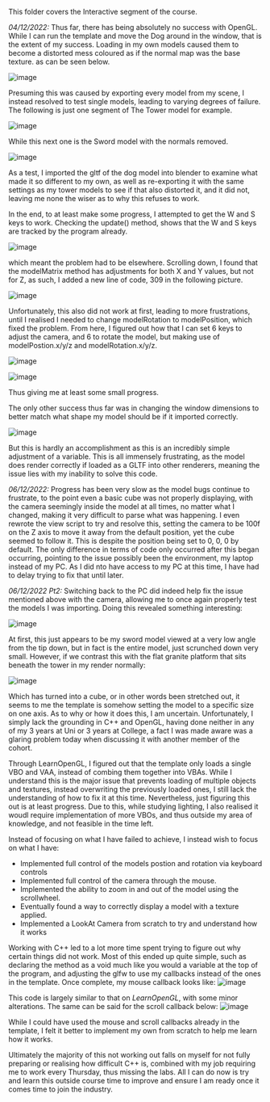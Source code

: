 This folder covers the Interactive segment of the course.

*04/12/2022:* Thus far, there has being absolutely no success with OpenGL. While I can run the template and move the Dog around in the window, that is the extent of my success. Loading in my own models caused them to become a distorted mess coloured as if the normal map was the base texture. as can be seen below.

![image](https://user-images.githubusercontent.com/50166106/205504398-82617764-65ca-4e72-aaa5-9473c8a91203.png)

Presuming this was caused by exporting every model from my scene, I instead resolved to test single models, leading to varying degrees of failure. The following is just one segment of The Tower model for example.

![image](https://user-images.githubusercontent.com/50166106/205504429-cbd6d7e8-2896-413d-b117-fb1da9eee4cd.png)

While this next one is the Sword model with the normals removed.

![image](https://user-images.githubusercontent.com/50166106/205504469-36110846-7027-4268-9866-abb18fad0cf7.png)

As a test, I imported the gltf of the dog model into blender to examine what made it so different to my own, as well as re-exporting it with the same settings as my tower models to see if that also distorted it, and it did not, leaving me none the wiser as to why this refuses to work. 

In the end, to at least make some progress, I attempted to get the W and S keys to work. Checking the update() method, shows that the W and S keys are tracked by the program already.

![image](https://user-images.githubusercontent.com/50166106/205504565-dcac8326-d6d4-4d3e-9fc9-7e9da75e5272.png)

which meant the problem had to be elsewhere. Scrolling down, I found that the modelMatrix method has adjustments for both X and Y values, but not for Z, as such, I added a new line of code, 309 in the following picture.

![image](https://user-images.githubusercontent.com/50166106/205508033-fef61290-ac79-4117-8d25-1e8949b34577.png)

Unfortunately, this also did not work at first, leading to more frustrations, until I realised I needed to change modelRotation to modelPosition, which fixed the problem. From here, I figured out how that I can set 6 keys to adjust the camera, and 6 to rotate the model, but making use of modelPostion.x/y/z and modelRotation.x/y/z.

![image](https://user-images.githubusercontent.com/50166106/205508744-806f9f31-342f-4f2c-8b60-d5139f2f41ab.png)

![image](https://user-images.githubusercontent.com/50166106/205508758-b1b6a6da-085c-4229-b450-1b8f341a2c37.png)

Thus giving me at least some small progress.

The only other success thus far was in changing the window dimensions to better match what shape my model should be if it imported correctly.

![image](https://user-images.githubusercontent.com/50166106/205504672-08b2af97-0135-4d95-b35e-16aa49ef4063.png)

But this is hardly an accomplishment as this is an incredibly simple adjustment of a variable. This is all immensely frustrating, as the model does render correctly if loaded as a GLTF into other renderers, meaning the issue lies with my inability to solve this code.

*06/12/2022:* Progress has been very slow as the model bugs continue to frustrate, to the point even a basic cube was not properly displaying, with the camera seemingly inside the model at all times, no matter what I changed, making it very difficult to parse what was happening. I even rewrote the view script to try and resolve this, setting the camera to be 100f on the Z axis to move it away from the default position, yet the cube seemed to follow it. This is despite the position being set to 0, 0, 0 by default. The only difference in terms of code only occurred after this began occurring, pointing to the issue possibly been the environment, my laptop instead of my PC. As I did nto have access to my PC at this time, I have had to delay trying to fix that until later.

*06/12/2022 Pt2:* Switching back to the PC did indeed help fix the issue mentioned above with the camera, allowing me to once again properly test the models I was importing. Doing this revealed something interesting:

![image](https://user-images.githubusercontent.com/50166106/206089163-72e305dc-51ac-4f3b-bf8b-e2d7077a74d3.png)

At first, this just appears to be my sword model viewed at a very low angle from the tip down, but in fact is the entire model, just scrunched down very small. However, if we contrast this with the flat granite platform that sits beneath the tower in my render normally:

![image](https://user-images.githubusercontent.com/50166106/206089261-cfc1b402-1bc2-4124-9840-d50effab6370.png)

Which has turned into a cube, or in other words been stretched out, it seems to me the template is somehow setting the model to a specific size on one axis. As to why or how it does this, I am uncertain. Unfortunately, I simply lack the grounding in C++ and OpenGL, having done neither in any of my 3 years at Uni or 3 years at College, a fact I was made aware was a glaring problem today when discussing it with another member of the cohort.

Through LearnOpenGL, I figured out that the template only loads a single VBO and VAA, instead of combing them together into VBAs. While I understand this is the major issue that prevents loading of multiple objects and textures, instead overwriting the previously loaded ones, I still lack the understanding of how to fix it at this time. Nevertheless, just figuring this out is at least progress. Due to this, while studying lighting, I also realised it woudl require implementation of more VBOs, and thus outside my area of knowledge, and not feasible in the time left.

Instead of focusing on what I have failed to achieve, I instead wish to focus on what I have:

- Implemented full control of the models postion and rotation via keyboard controls
- Implemented full control of the camera through the mouse.
- Implemented the ability to zoom in and out of the model using the scrollwheel.
- Eventually found a way to correctly display a model with a texture applied.
- Implemented a LookAt Camera from scratch to try and understand how it works

Working with C++ led to a lot more time spent trying to figure out why certain things did not work. Most of this ended up quite simple, such as declaring the method as a void much like you would a variable at the top of the program, and adjusting the glfw to use my callbacks instead of the ones in the template. Once complete, my mouse callback looks like: 
![image](https://user-images.githubusercontent.com/50166106/206096857-235ea7d9-ab4f-431d-b83c-4d3c7e9d8d2f.png)

This code is largely similar to that on *LearnOpenGL*, with some minor alterations. The same can be said for the scroll callback below:
![image](https://user-images.githubusercontent.com/50166106/206096943-04b9da87-dee4-44fc-a0de-82eed636f729.png)

While I could have used the mouse and scroll callbacks already in the template, I felt it better to implement my own from scratch to help me learn how it works.

Ultimately the majority of this not working out falls on myself for not fully preparing or realising how difficult C++ is, combined with my job requiring me to work every Thursday, thus missing the labs. All I can do now is try and learn this outside course time to improve and ensure I am ready once it comes time to join the industry.
